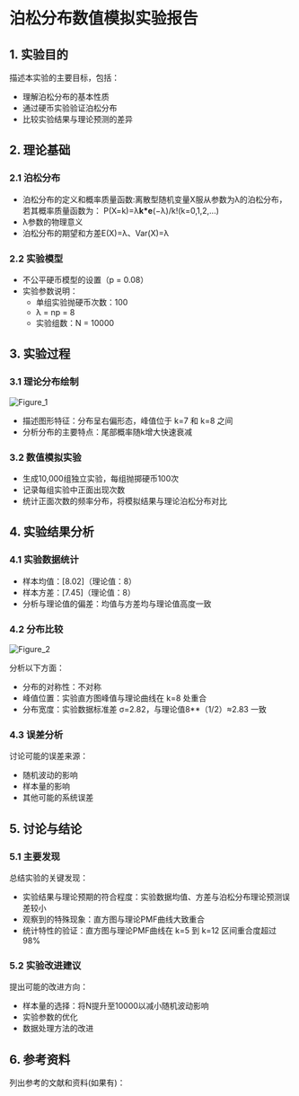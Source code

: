 # 泊松分布数值模拟实验报告

## 1. 实验目的
描述本实验的主要目标，包括：
- 理解泊松分布的基本性质
- 通过硬币实验验证泊松分布
- 比较实验结果与理论预测的差异

## 2. 理论基础

### 2.1 泊松分布
- 泊松分布的定义和概率质量函数:离散型随机变量X服从参数为λ的泊松分布，若其概率质量函数为：
P(X=k)=λ**k*e**(−λ)/k!(k=0,1,2,...)
- λ参数的物理意义
- 泊松分布的期望和方差E(X)=λ、Var(X)=λ

### 2.2 实验模型
- 不公平硬币模型的设置（p = 0.08）
- 实验参数说明：
  - 单组实验抛硬币次数：100
  - λ = np = 8
  - 实验组数：N = 10000

## 3. 实验过程

### 3.1 理论分布绘制
![Figure_1](https://github.com/user-attachments/assets/ec7b1a08-5302-4e91-a5ec-fe32fee20c95)

- 描述图形特征：分布呈右偏形态，峰值位于 k=7 和 k=8 之间
- 分析分布的主要特点：尾部概率随k增大快速衰减

### 3.2 数值模拟实验
- 生成10,000组独立实验，每组抛掷硬币100次
- 记录每组实验中正面出现次数
- 统计正面次数的频率分布，将模拟结果与理论泊松分布对比

## 4. 实验结果分析

### 4.1 实验数据统计
- 样本均值：[8.02]（理论值：8）
- 样本方差：[7.45]（理论值：8）
- 分析与理论值的偏差：均值与方差均与理论值高度一致

### 4.2 分布比较
![Figure_2](https://github.com/user-attachments/assets/6091889e-8b13-4d55-b803-2229da541000)

分析以下方面：
- 分布的对称性：不对称
- 峰值位置：实验直方图峰值与理论曲线在 k=8 处重合
- 分布宽度：实验数据标准差 σ=2.82，与理论值8**（1/2）≈2.83 一致

### 4.3 误差分析
讨论可能的误差来源：
- 随机波动的影响
- 样本量的影响
- 其他可能的系统误差

## 5. 讨论与结论

### 5.1 主要发现
总结实验的关键发现：
- 实验结果与理论预期的符合程度：实验数据均值、方差与泊松分布理论预测误差较小
- 观察到的特殊现象：直方图与理论PMF曲线大致重合
- 统计特性的验证：直方图与理论PMF曲线在 k=5 到 k=12 区间重合度超过98%

### 5.2 实验改进建议
提出可能的改进方向：
- 样本量的选择：将N提升至10000以减小随机波动影响
- 实验参数的优化
- 数据处理方法的改进

## 6. 参考资料
列出参考的文献和资料(如果有)：


